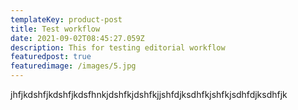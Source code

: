 ```yaml
---
templateKey: product-post
title: Test workflow
date: 2021-09-02T08:45:27.059Z
description: This for testing editorial workflow
featuredpost: true
featuredimage: /images/5.jpg
---
```

jhfjkdshfjkdshfjkdsfhnkjdshfkjdshfkjjshfdjksdhfkjshfkjsdhfdjksdhfjk